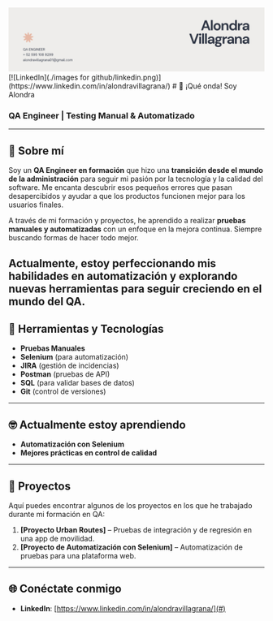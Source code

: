 <div id="header" align="center">
  <img decoding="async" src="https://github.com/alondravi/alondravi/blob/main/images for github/Banner para GitHub.png" width="800"/>
</div>
[![LinkedIn](./images for github/linkedin.png)](https://www.linkedin.com/in/alondravillagrana/)
# 👋 ¡Qué onda! Soy Alondra

### QA Engineer | Testing Manual & Automatizado

---

## 🌚 Sobre mí

Soy un **QA Engineer en formación** que hizo una **transición desde el mundo de la administración** para seguir mi pasión por la tecnología y la calidad del software. Me encanta descubrir esos pequeños errores que pasan desapercibidos y ayudar a que los productos funcionen mejor para los usuarios finales.

A través de mi formación y proyectos, he aprendido a realizar **pruebas manuales y automatizadas** con un enfoque en la mejora continua. Siempre buscando formas de hacer todo mejor.

Actualmente, estoy perfeccionando mis habilidades en automatización y explorando nuevas herramientas para seguir creciendo en el mundo del QA.
---

## 🔧 Herramientas y Tecnologías

- **Pruebas Manuales**
- **Selenium** (para automatización)
- **JIRA** (gestión de incidencias)
- **Postman** (pruebas de API)
- **SQL** (para validar bases de datos)
- **Git** (control de versiones)

---

## 🤓 Actualmente estoy aprendiendo

- **Automatización con Selenium**
- **Mejores prácticas en control de calidad**

---

## 🚀 Proyectos

Aquí puedes encontrar algunos de los proyectos en los que he trabajado durante mi formación en QA:

1. **[Proyecto Urban Routes]** – Pruebas de integración y de regresión en una app de movilidad.
2. **[Proyecto de Automatización con Selenium]** – Automatización de pruebas para una plataforma web.

---

## 🌐 Conéctate conmigo

- **LinkedIn**: [https://www.linkedin.com/in/alondravillagrana/](#)
